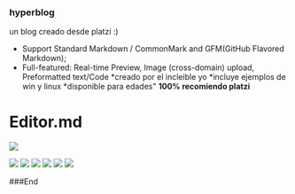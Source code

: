 ### hyperblog
un blog creado desde platzi :)
- Support Standard Markdown / CommonMark and GFM(GitHub Flavored Markdown);
- Full-featured: Real-time Preview, Image (cross-domain) upload, Preformatted text/Code
*creado por el incleible yo
*incluye ejemplos de win y linux
*disponible para edades"
**100% recomiendo platzi**


# Editor.md

![](https://pandao.github.io/editor.md/images/logos/editormd-logo-180x180.png)

![](https://img.shields.io/github/stars/pandao/editor.md.svg) ![](https://img.shields.io/github/forks/pandao/editor.md.svg) ![](https://img.shields.io/github/tag/pandao/editor.md.svg) ![](https://img.shields.io/github/release/pandao/editor.md.svg) ![](https://img.shields.io/github/issues/pandao/editor.md.svg) ![](https://img.shields.io/bower/v/editor.md.svg)



###End